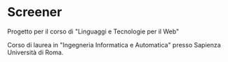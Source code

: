 # Screener
Progetto per il corso di "Linguaggi e Tecnologie per il Web"

Corso di laurea in "Ingegneria Informatica e Automatica" presso Sapienza Università di Roma.
